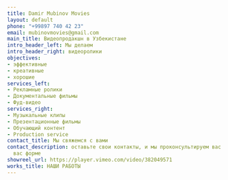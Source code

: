 ```yaml
---
title: Damir Mubinov Movies
layout: default
phone: "+99897 740 42 23"
email: mubinovmovies@gmail.com
main_title: Видеопродакшн в Узбекистане
intro_header_left: Мы делаем
intro_header_right: видеоролики
objectives:
- эффективные
- креативные
- хорошие
services_left:
- Рекламные ролики
- Документальные фильмы
- Фуд-видео
services_right:
- Музыкальные клипы
- Презентационные фильмы
- Обучающий контент
- Production service
contact_title: Мы свяжемся с вами
contact_description: оставьте свои контакты, и мы проконсультируем вас в удобной для
  вас форме
showreel_url: https://player.vimeo.com/video/382049571
works_title: НАШИ РАБОТЫ
---
```


